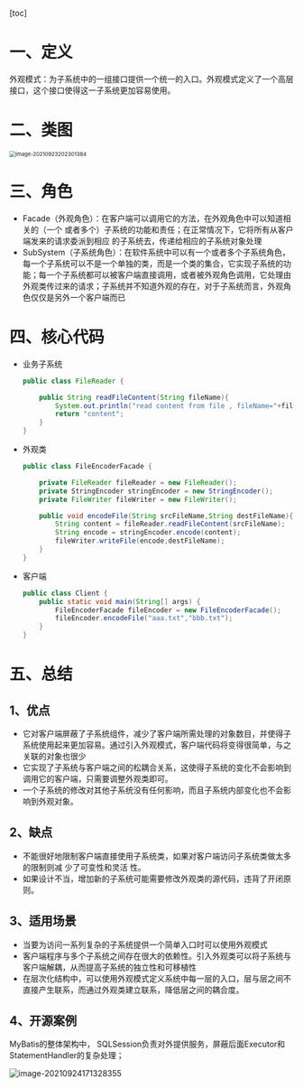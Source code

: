 [toc]

# 一、定义

外观模式：为子系统中的一组接口提供一个统一的入口。外观模式定义了一个高层接口，这个接口使得这一子系统更加容易使用。



# 二、类图

 <img src="https://gitee.com/firewolf/allinone/raw/master/images/image-20210923202301384.png" alt="image-20210923202301384" style="zoom:67%;" />

# 三、角色

- Facade（外观角色）：在客户端可以调用它的方法，在外观角色中可以知道相关的（一个 或者多个）子系统的功能和责任；在正常情况下，它将所有从客户端发来的请求委派到相应 的子系统去，传递给相应的子系统对象处理
- SubSystem（子系统角色）：在软件系统中可以有一个或者多个子系统角色，每一个子系统可以不是一个单独的类，而是一个类的集合，它实现子系统的功能；每一个子系统都可以被客户端直接调用，或者被外观角色调用，它处理由外观类传过来的请求；子系统并不知道外观的存在，对于子系统而言，外观角色仅仅是另外一个客户端而已

# 四、核心代码

- 业务子系统

  ```java
  public class FileReader {
  
      public String readFileContent(String fileName){
          System.out.println("read content from file , fileName="+fileName);
          return "content";
      }
  }
  ```

- 外观类

  ```java
  public class FileEncoderFacade {
  
      private FileReader fileReader = new FileReader();
      private StringEncoder stringEncoder = new StringEncoder();
      private FileWriter fileWriter = new FileWriter();
  
      public void encodeFile(String srcFileName,String destFileName){
          String content = fileReader.readFileContent(srcFileName);
          String encode = stringEncoder.encode(content);
          fileWriter.writeFile(encode,destFileName);
      }
  }
  ```

- 客户端

  ```java
  public class Client {
      public static void main(String[] args) {
          FileEncoderFacade fileEncoder = new FileEncoderFacade();
          fileEncoder.encodeFile("aaa.txt","bbb.txt");
      }
  }
  ```

# 五、总结

## 1、优点

- 它对客户端屏蔽了子系统组件，减少了客户端所需处理的对象数目，并使得子系统使用起来更加容易。通过引入外观模式，客户端代码将变得很简单，与之关联的对象也很少
- 它实现了子系统与客户端之间的松耦合关系，这使得子系统的变化不会影响到调用它的客户端，只需要调整外观类即可。 
- 一个子系统的修改对其他子系统没有任何影响，而且子系统内部变化也不会影响到外观对象。

## 2、缺点

- 不能很好地限制客户端直接使用子系统类，如果对客户端访问子系统类做太多的限制则减 少了可变性和灵活 性。
- 如果设计不当，增加新的子系统可能需要修改外观类的源代码，违背了开闭原则。

## 3、适用场景

- 当要为访问一系列复杂的子系统提供一个简单入口时可以使用外观模式
- 客户端程序与多个子系统之间存在很大的依赖性。引入外观类可以将子系统与客户端解耦，从而提高子系统的独立性和可移植性
- 在层次化结构中，可以使用外观模式定义系统中每一层的入口，层与层之间不直接产生联系，而通过外观类建立联系，降低层之间的耦合度。

## 4、开源案例

MyBatis的整体架构中， SQLSession负责对外提供服务，屏蔽后面Executor和StatementHandler的复杂处理；

![image-20210924171328355](https://gitee.com/firewolf/allinone/raw/master/images/image-20210924171328355.png)

